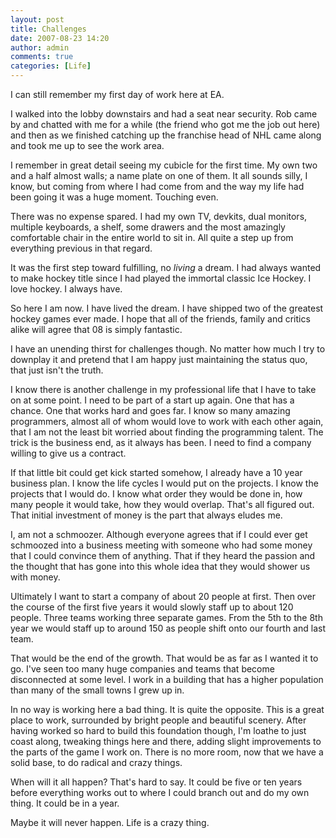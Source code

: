 ```yaml
---
layout: post
title: Challenges
date: 2007-08-23 14:20
author: admin
comments: true
categories: [Life]
---
```

I can still remember my first day of work here at EA.

I walked into the lobby downstairs and had a seat near security.  Rob came by and chatted with me for a while (the friend who got me the job out here) and then as we finished catching up the franchise head of NHL came along and took me up to see the work area.

I remember in great detail seeing my cubicle for the first time.  My own two and a half almost walls; a name plate on one of them.  It all sounds silly, I know, but coming from where I had come from and the way my life had been going it was a huge moment.  Touching even.

There was no expense spared.  I had my own TV, devkits, dual monitors, multiple keyboards, a shelf, some drawers and the most amazingly comfortable chair in the entire world to sit in.  All quite a step up from everything previous in that regard.

It was the first step toward fulfilling, no <i>living</i> a dream.  I had always wanted to make hockey title since I had played the immortal classic Ice Hockey.  I love hockey.  I always have.

So here I am now.  I have lived the dream.  I have shipped two of the greatest hockey games ever made.  I hope that all of the friends, family and critics alike will agree that 08 is simply fantastic.

I have an unending thirst for challenges though.  No matter how much I try to downplay it and pretend that I am happy just maintaining the status quo, that just isn't the truth.

I know there is another challenge in my professional life that I have to take on at some point.  I need to be part of a start up again.  One that has a chance.  One that works hard and goes far.  I know so many amazing programmers, almost all of whom would love to work with each other again, that I am not the least bit worried about finding the programming talent.  The trick is the business end, as it always has been.  I need to find a company willing to give us a contract.

If that little bit could get kick started somehow, I already have a 10 year business plan.  I know the life cycles I would put on the projects.  I know the projects that I would do.  I know what order they would be done in, how many people it would take, how they would overlap.  That's all figured out.  That initial investment of money is the part that always eludes me.  

I, am not a schmoozer.  Although everyone agrees that if I could ever get schmoozed into a business meeting with someone who had some money that I could convince them of anything.  That if they heard the passion and the thought that has gone into this whole idea that they would shower us with money.

Ultimately I want to start a company of about 20 people at first.  Then over the course of the first five years it would slowly staff up to about 120 people.   Three teams working three separate games.  From the 5th to the 8th year we would staff up to around 150 as people shift onto our fourth and last team.

That would be the end of the growth.  That would be as far as I wanted it to go.  I've seen too many huge companies and teams that become disconnected at some level.  I work in a building that has a higher population than many of the small towns I grew up in.

In no way is working here a bad thing.  It is quite the opposite.  This is a great place to work, surrounded by bright people and beautiful scenery.  After having worked so hard to build this foundation though, I'm loathe to just coast along, tweaking things here and there, adding slight improvements to the parts of the game I work on.  There is no more room, now that we have a solid base, to do radical and crazy things.

When will it all happen?  That's hard to say.  It could be five or ten years before everything works out to where I could branch out and do my own thing.  It could be in a year.

Maybe it will never happen.  Life is a crazy thing.
